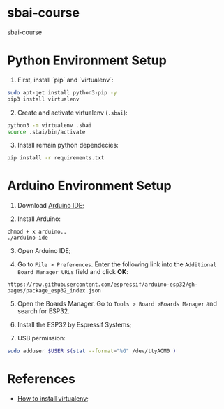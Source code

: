 # sbai-course
sbai-course

# Python Environment Setup

1. First, install ´pip´ and ´virtualenv´:
```bash
sudo apt-get install python3-pip -y
pip3 install virtualenv 
```

2. Create and activate virtualenv (`.sbai`):
```bash
python3 -m virtualenv .sbai
source .sbai/bin/activate
```

3. Install remain python dependecies:
```bash
pip install -r requirements.txt
```

# Arduino Environment Setup

1. Download [Arduino IDE](https://www.arduino.cc/en/software);

2. Install Arduino:
```
chmod + x arduino..
./arduino-ide
```

3. Open Arduino IDE;

4. Go to `File > Preferences`. Enter the following link into the `Additional Board Manager URLs` field and click **OK**:
```
https://raw.githubusercontent.com/espressif/arduino-esp32/gh-pages/package_esp32_index.json 
```

5. Open the Boards Manager. Go to `Tools > Board >Boards Manager` and search for ESP32.

6. Install the ESP32 by Espressif Systems;

7. USB permission:

```bash
sudo adduser $USER $(stat --format="%G" /dev/ttyACM0 )
```

# References

- [How to install virtualenv](https://gist.github.com/frfahim/73c0fad6350332cef7a653bcd762f08d);
